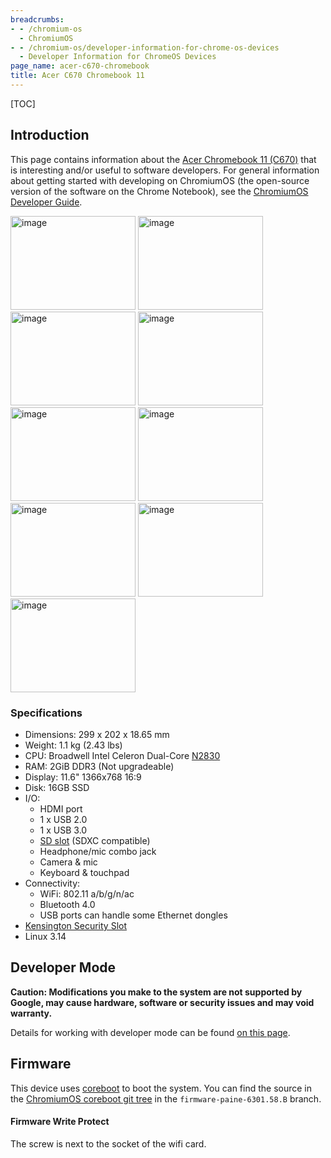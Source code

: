 ```yaml
---
breadcrumbs:
- - /chromium-os
  - ChromiumOS
- - /chromium-os/developer-information-for-chrome-os-devices
  - Developer Information for ChromeOS Devices
page_name: acer-c670-chromebook
title: Acer C670 Chromebook 11
---
```


[TOC]

## Introduction

This page contains information about the [Acer Chromebook 11
(C670)](https://store.google.com/product/acer_chromebook_11) that is interesting
and/or useful to software developers. For general information about getting
started with developing on ChromiumOS (the open-source version of the software
on the Chrome Notebook), see the [ChromiumOS Developer
Guide](/chromium-os/developer-guide).

<img alt="image"
src="/chromium-os/developer-information-for-chrome-os-devices/acer-c670-chromebook/gallery-AcerChromebook11-1-front.jpg"
height=150 width=200> <img alt="image"
src="/chromium-os/developer-information-for-chrome-os-devices/acer-c670-chromebook/gallery-AcerChromebook11-2-front-grey.jpg"
height=150 width=200> <img alt="image"
src="/chromium-os/developer-information-for-chrome-os-devices/acer-c670-chromebook/gallery-AcerChromebook11-4-left-grey.jpg"
height=150 width=200> <img alt="image"
src="/chromium-os/developer-information-for-chrome-os-devices/acer-c670-chromebook/gallery-AcerChromebook11-5-right.jpg"
height=150 width=200> <img alt="image"
src="/chromium-os/developer-information-for-chrome-os-devices/acer-c670-chromebook/gallery-AcerChromebook11-6-right-grey.jpg"
height=150 width=200> <img alt="image"
src="/chromium-os/developer-information-for-chrome-os-devices/acer-c670-chromebook/gallery-AcerChromebook11-7-side-left.jpg"
height=150 width=200> <img alt="image"
src="/chromium-os/developer-information-for-chrome-os-devices/acer-c670-chromebook/gallery-AcerChromebook11-8-side-left-grey.jpg"
height=150 width=200> <img alt="image"
src="/chromium-os/developer-information-for-chrome-os-devices/acer-c670-chromebook/gallery-AcerChromebook11-9-side-right.jpg"
height=150 width=200> <img alt="image"
src="/chromium-os/developer-information-for-chrome-os-devices/acer-c670-chromebook/gallery-AcerChromebook11-10-side-right-grey.jpg"
height=150 width=200>

### Specifications

*   Dimensions: 299 x 202 x 18.65 mm
*   Weight: 1.1 kg (2.43 lbs)
*   CPU: Broadwell Intel Celeron Dual-Core
            [N2830](http://ark.intel.com/products/81071/Intel-Celeron-Processor-N2830-1M-Cache-up-to-2_41-GHz)
*   RAM: 2GiB DDR3 (Not upgradeable)
*   Display: 11.6" 1366x768 16:9
*   Disk: 16GB SSD
*   I/O:
    *   HDMI port
    *   1 x USB 2.0
    *   1 x USB 3.0
    *   [SD slot](http://en.wikipedia.org/wiki/Secure_Digital) (SDXC
                compatible)
    *   Headphone/mic combo jack
    *   Camera & mic
    *   Keyboard & touchpad
*   Connectivity:
    *   WiFi: 802.11 a/b/g/n/ac
    *   Bluetooth 4.0
    *   USB ports can handle some Ethernet dongles
*   [Kensington Security
            Slot](http://en.wikipedia.org/wiki/Kensington_Security_Slot)
*   Linux 3.14

## Developer Mode

**Caution: Modifications you make to the system are not supported by Google, may
cause hardware, software or security issues and may void warranty.**

Details for working with developer mode can be found [on this
page](/chromium-os/developer-information-for-chrome-os-devices/acer-c720-chromebook).

## Firmware

This device uses [coreboot](http://www.coreboot.org/) to boot the system. You
can find the source in the [ChromiumOS coreboot git
tree](https://chromium.googlesource.com/chromiumos/third_party/coreboot/+/firmware-paine-6301.58.B)
in the `firmware-paine-6301.58.B` branch.

#### Firmware Write Protect

The screw is next to the socket of the wifi card.
